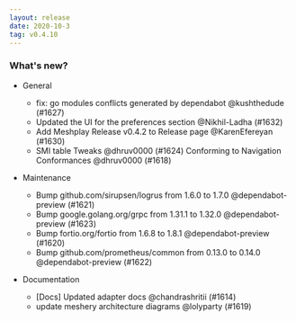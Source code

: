```yaml
---
layout: release
date: 2020-10-3
tag: v0.4.10
---
```


### What's new?

- General

  - fix: go modules conflicts generated by dependabot @kushthedude (#1627)
  - Updated the UI for the preferences section @Nikhil-Ladha (#1632)
  - Add Meshplay Release v0.4.2 to Release page @KarenEfereyan (#1630)
  - SMI table Tweaks @dhruv0000 (#1624)
    Conforming to Navigation Conformances @dhruv0000 (#1618)

- Maintenance

  - Bump github.com/sirupsen/logrus from 1.6.0 to 1.7.0 @dependabot-preview (#1621)
  - Bump google.golang.org/grpc from 1.31.1 to 1.32.0 @dependabot-preview (#1623)
  - Bump fortio.org/fortio from 1.6.8 to 1.8.1 @dependabot-preview (#1620)
  - Bump github.com/prometheus/common from 0.13.0 to 0.14.0 @dependabot-preview (#1622)

- Documentation

  - [Docs] Updated adapter docs @chandrashritii (#1614)
  - update meshery architecture diagrams @lolyparty (#1619)

